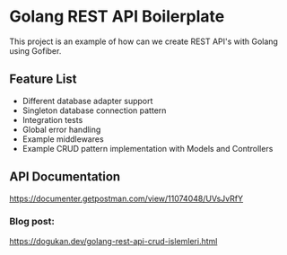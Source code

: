 # Golang REST API Boilerplate

This project is an example of how can we create REST API's with Golang using Gofiber.


## Feature List

- Different database adapter support
- Singleton database connection pattern
- Integration tests
- Global error handling
- Example middlewares
- Example CRUD pattern implementation with Models and Controllers


## API Documentation

https://documenter.getpostman.com/view/11074048/UVsJvRfY


### Blog post:

https://dogukan.dev/golang-rest-api-crud-islemleri.html
